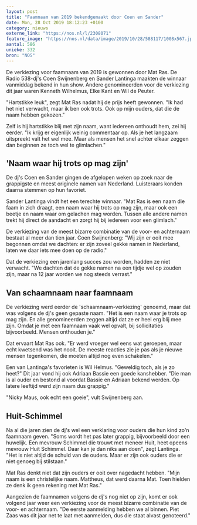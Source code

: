 ```yaml
---
layout: post
title: "Faamnaam van 2019 bekendgemaakt door Coen en Sander"
date: Mon, 28 Oct 2019 18:12:23 +0100
category: nieuws
externe_link: "https://nos.nl/l/2308071"
feature_image: "https://nos.nl/data/image/2019/10/28/588117/1008x567.jpg"
aantal: 586
unieke: 332
bron: "NOS"
---
```


<p>De verkiezing voor faamnaam van 2019 is gewonnen door Mat Ras. De Radio 538-dj's Coen Swijnenberg en Sander Lantinga maakten de winnaar vanmiddag bekend in hun show. Andere genomineerden voor de verkiezing dit jaar waren Kenneth Wilhelmus, Elke Kant en Wil de Peuter.</p>
<p>"Hartstikke leuk", zegt Mat Ras nadat hij de prijs heeft gewonnen. "Ik had het niet verwacht, maar ik ben ook trots. Ook op mijn ouders, dat die de naam hebben gekozen."</p>
<p>Zelf is hij hartstikke blij met zijn naam, want iedereen onthoudt hem, zei hij eerder. "Ik krijg er eigenlijk weinig commentaar op. Als je het langzaam uitspreekt valt het wel mee. Maar als mensen het snel achter elkaar zeggen dan beginnen ze toch wel te glimlachen."</p>
<h2>'Naam waar hij trots op mag zijn'</h2>
<p>De dj's Coen en Sander gingen de afgelopen weken op zoek naar de grappigste en meest originele namen van Nederland. Luisteraars konden daarna stemmen op hun favoriet.</p>
<p>Sander Lantinga vindt het een terechte winnaar. "Mat Ras is een naam die faam in zich draagt, een naam waar hij trots op mag zijn, maar ook een beetje en naam waar om gelachen mag worden. Tussen alle andere namen trekt hij direct de aandacht en zorgt hij bij iedereen voor een glimlach."</p>
<p>De verkiezing van de meest bizarre combinatie van de voor- en achternaam bestaat al meer dan tien jaar. Coen Swijnenberg: "Wij zijn er ooit mee begonnen omdat we dachten: er zijn zoveel gekke namen in Nederland, laten we daar iets mee doen op de radio."</p>
<p>Dat de verkiezing een jarenlang succes zou worden, hadden ze niet verwacht. "We dachten dat de gekke namen na een tijdje wel op zouden zijn, maar na 12 jaar worden we nog steeds verrast."</p>
<h2>Van schaamnaam naar faamnaam</h2>
<p>De verkiezing werd eerder de 'schaamnaam-verkiezing' genoemd, maar dat was volgens de dj's geen gepaste naam. "Het is een naam waar je trots op mag zijn. En alle genomineerden zeggen altijd dat ze er heel erg blij mee zijn. Omdat je met een faamnaam vaak wel opvalt, bij sollicitaties bijvoorbeeld. Mensen onthouden je."</p>
<p>Dat ervaart Mat Ras ook. "Er werd vroeger wel eens wat geroepen, maar echt kwetsend was het nooit. De meeste reacties zie je pas als je nieuwe mensen tegenkomen, die moeten altijd nog even schakelen."</p>
<p>Een van Lantinga's favorieten is Wil Helmus. "Geweldig toch, als je zo heet?" Dit jaar vond hij ook Adriaan Bassie een goede kanshebber. "Die man is al ouder en bestond al voordat Bassie en Adriaan bekend werden. Op latere leeftijd werd zijn naam dus grappig."</p>
<p>"Nicky Maus, ook echt een goeie", vult Swijnenberg aan.</p>
<h2>Huit-Schimmel</h2>
<p>Na al die jaren zien de dj's wel een verklaring voor ouders die hun kind zo'n faamnaam geven. "Soms wordt het pas later grappig, bijvoorbeeld door een huwelijk. Een mevrouw Schimmel die trouwt met meneer Huit, heet opeens mevrouw Huit Schimmel. Daar kan je dan niks aan doen", zegt Lantinga. "Het is niet altijd de schuld van de ouders. Maar er zijn ook ouders die er niet genoeg bij stilstaan."</p>
<p>Mat Ras denkt niet dat zijn ouders er ooit over nagedacht hebben. "Mijn naam is een christelijke naam. Mattheus, dat werd daarna Mat. Toen hielden ze denk ik geen rekening met Mat Ras."</p>
<p>Aangezien de faamnamen volgens de dj's nog niet op zijn, komt er ook volgend jaar weer een verkiezing voor de meest bizarre combinatie van de voor- en achternaam. "De eerste aanmelding hebben we al binnen. Piet Zaas was dit jaar net te laat met aanmelden, dus die staat alvast genoteerd."</p>
